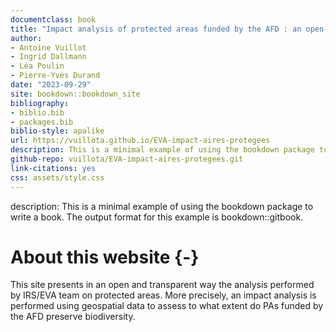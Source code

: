 ```yaml
--- 
documentclass: book
title: "Impact analysis of protected areas funded by the AFD : an open-guide for reproductibility"
author: 
- Antoine Vuillot
- Ingrid Dallmann
- Léa Poulin
- Pierre-Yves Durand
date: "2023-09-29"
site: bookdown::bookdown_site
bibliography: 
- biblio.bib
- packages.bib
biblio-style: apalike
url: https://vuillota.github.io/EVA-impact-aires-protegees
description: This is a minimal example of using the bookdown package to write a book. The output format for this example is bookdown::gitbook.
github-repo: vuillota/EVA-impact-aires-protegees.git
link-citations: yes
css: assets/style.css
---
```


description: This is a minimal example of using the bookdown package to write a book.
  The output format for this example is bookdown::gitbook.

# About this website {-}

This site presents in an open and transparent way the analysis performed by IRS/EVA team on protected areas. More precisely, an impact analysis is performed using geospatial data to assess to what extent do PAs funded by the AFD preserve biodiversity.
